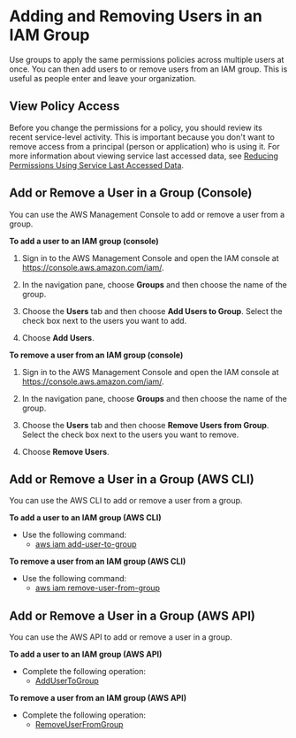 # Adding and Removing Users in an IAM Group<a name="id_groups_manage_add-remove-users"></a>

Use groups to apply the same permissions policies across multiple users at once\. You can then add users to or remove users from an IAM group\. This is useful as people enter and leave your organization\.

## View Policy Access<a name="groups-remove_prerequisites"></a>

Before you change the permissions for a policy, you should review its recent service\-level activity\. This is important because you don't want to remove access from a principal \(person or application\) who is using it\. For more information about viewing service last accessed data, see [Reducing Permissions Using Service Last Accessed Data](access_policies_access-advisor.md)\.

## Add or Remove a User in a Group \(Console\)<a name="groups-add-remove-console"></a>

You can use the AWS Management Console to add or remove a user from a group\.

**To add a user to an IAM group \(console\)**

1. Sign in to the AWS Management Console and open the IAM console at [https://console\.aws\.amazon\.com/iam/](https://console.aws.amazon.com/iam/)\.

1. In the navigation pane, choose **Groups** and then choose the name of the group\.

1. Choose the **Users** tab and then choose **Add Users to Group**\. Select the check box next to the users you want to add\.

1. Choose **Add Users**\.

**To remove a user from an IAM group \(console\)**

1. Sign in to the AWS Management Console and open the IAM console at [https://console\.aws\.amazon\.com/iam/](https://console.aws.amazon.com/iam/)\.

1. In the navigation pane, choose **Groups** and then choose the name of the group\.

1. Choose the **Users** tab and then choose **Remove Users from Group**\. Select the check box next to the users you want to remove\.

1. Choose **Remove Users**\.

## Add or Remove a User in a Group \(AWS CLI\)<a name="groups-add-remove-cli"></a>

You can use the AWS CLI to add or remove a user from a group\.

**To add a user to an IAM group \(AWS CLI\)**
+ Use the following command:
  + [aws iam add\-user\-to\-group](https://docs.aws.amazon.com/cli/latest/reference/iam/add-user-to-group.html)

**To remove a user from an IAM group \(AWS CLI\)**
+ Use the following command:
  + [aws iam remove\-user\-from\-group](https://docs.aws.amazon.com/cli/latest/reference/iam/remove-user-from-group.html) 

## Add or Remove a User in a Group \(AWS API\)<a name="groups-add-remove-api"></a>

You can use the AWS API to add or remove a user in a group\.

**To add a user to an IAM group \(AWS API\)**
+ Complete the following operation:
  + [AddUserToGroup](https://docs.aws.amazon.com/IAM/latest/APIReference/API_AddUserToGroup.html) 

**To remove a user from an IAM group \(AWS API\)**
+ Complete the following operation:
  + [RemoveUserFromGroup](https://docs.aws.amazon.com/IAM/latest/APIReference/API_RemoveUserFromGroup.html) 